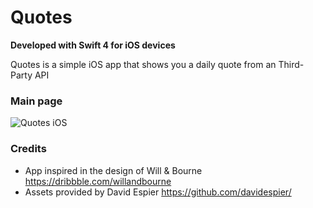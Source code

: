 # Quotes 

**Developed with Swift 4 for iOS devices**

Quotes is a simple iOS app that shows you a daily quote from an Third-Party API  

###  Main page 

![Quotes iOS](https://i.ibb.co/5jy88Rb/quotes-50.png)

### Credits

- App inspired in the design of Will & Bourne https://dribbble.com/willandbourne
- Assets provided by David Espier https://github.com/davidespier/

